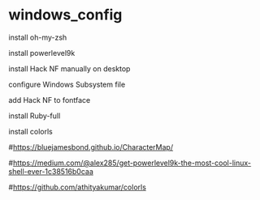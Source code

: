 # windows_config

install oh-my-zsh

install powerlevel9k

install Hack NF manually on desktop

configure Windows Subsystem file

add Hack NF to fontface

install Ruby-full

install colorls

#https://bluejamesbond.github.io/CharacterMap/

#https://medium.com/@alex285/get-powerlevel9k-the-most-cool-linux-shell-ever-1c38516b0caa

#https://github.com/athityakumar/colorls
